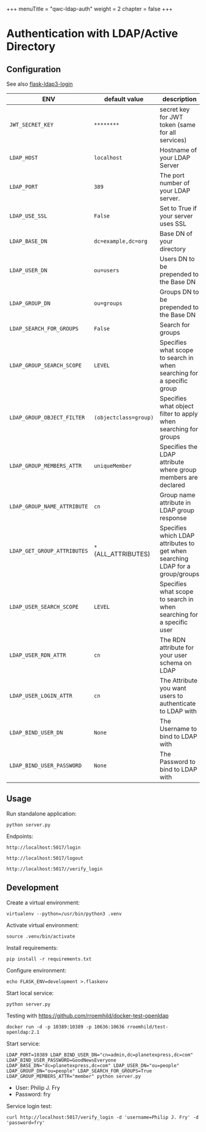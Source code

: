 +++
menuTitle = "qwc-ldap-auth"
weight = 2
chapter = false
+++

Authentication with LDAP/Active Directory
=========================================

Configuration
-------------

See also [flask-ldap3-login](https://flask-ldap3-login.readthedocs.io/en/latest/configuration.html)

ENV                             | default value           | description
--------------------------------|-------------------------|---------
`JWT_SECRET_KEY`                | `********`              | secret key for JWT token (same for all services) 
`LDAP_HOST`                     | `localhost`             | Hostname of your LDAP Server
`LDAP_PORT`                     | `389`                   | The port number of your LDAP server.
`LDAP_USE_SSL`                  | `False`                 | Set to True if your server uses SSL
`LDAP_BASE_DN`                  | `dc=example,dc=org`     | Base DN of your directory
`LDAP_USER_DN`                  | `ou=users`              | Users DN to be prepended to the Base DN
`LDAP_GROUP_DN`                 | `ou=groups`             | Groups DN to be prepended to the Base DN
`LDAP_SEARCH_FOR_GROUPS`        | `False`                 | Search for groups
`LDAP_GROUP_SEARCH_SCOPE`       | `LEVEL`                 | Specifies what scope to search in when searching for a specific group
`LDAP_GROUP_OBJECT_FILTER`      | `(objectclass=group)`   | Specifies what object filter to apply when searching for groups
`LDAP_GROUP_MEMBERS_ATTR`       | `uniqueMember`          | Specifies the LDAP attribute where group members are declared
`LDAP_GROUP_NAME_ATTRIBUTE`     | `cn`                    | Group name attribute in LDAP group response
`LDAP_GET_GROUP_ATTRIBUTES`     | `*` (ALL_ATTRIBUTES)    | Specifies which LDAP attributes to get when searching LDAP for a group/groups
`LDAP_USER_SEARCH_SCOPE`        | `LEVEL`                 | Specifies what scope to search in when searching for a specific user
`LDAP_USER_RDN_ATTR`            | `cn`                    | The RDN attribute for your user schema on LDAP
`LDAP_USER_LOGIN_ATTR`          | `cn`                    | The Attribute you want users to authenticate to LDAP with
`LDAP_BIND_USER_DN`             | `None`                  | The Username to bind to LDAP with
`LDAP_BIND_USER_PASSWORD`       | `None`                  | The Password to bind to LDAP with


Usage
-----

Run standalone application:

    python server.py

Endpoints:

    http://localhost:5017/login

    http://localhost:5017/logout

    http://localhost:5017//verify_login


Development
-----------

Create a virtual environment:

    virtualenv --python=/usr/bin/python3 .venv

Activate virtual environment:

    source .venv/bin/activate

Install requirements:

    pip install -r requirements.txt

Configure environment:

    echo FLASK_ENV=development >.flaskenv

Start local service:

    python server.py

Testing with https://github.com/rroemhild/docker-test-openldap

    docker run -d -p 10389:10389 -p 10636:10636 rroemhild/test-openldap:2.1

Start service:

    LDAP_PORT=10389 LDAP_BIND_USER_DN="cn=admin,dc=planetexpress,dc=com" LDAP_BIND_USER_PASSWORD=GoodNewsEveryone LDAP_BASE_DN="dc=planetexpress,dc=com" LDAP_USER_DN="ou=people" LDAP_GROUP_DN="ou=people" LDAP_SEARCH_FOR_GROUPS=True LDAP_GROUP_MEMBERS_ATTR="member" python server.py

* User: Philip J. Fry
* Password: fry

Service login test:

    curl http://localhost:5017/verify_login -d 'username=Philip J. Fry' -d 'password=fry'
